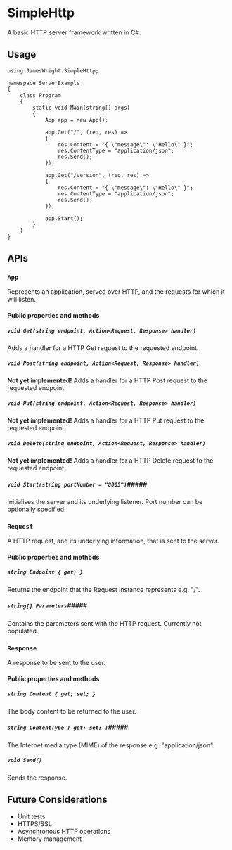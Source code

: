 # SimpleHttp

A basic HTTP server framework written in C#.

## Usage

    using JamesWright.SimpleHttp;
    
    namespace ServerExample
    {
        class Program
        {
            static void Main(string[] args)
            {
                App app = new App();
                
                app.Get("/", (req, res) =>
                {
                    res.Content = "{ \"message\": \"Hello\" }";
                    res.ContentType = "application/json";
                    res.Send();
                });
                
                app.Get("/version", (req, res) =>
                {
                    res.Content = "{ \"message\": \"Hello\" }";
                    res.ContentType = "application/json";
                    res.Send();
                });

                app.Start();
            }
        }
    }


## APIs

### `App` ###
Represents an application, served over HTTP, and the requests for which it will listen.

#### Public properties and methods #####
##### `void Get(string endpoint, Action<Request, Response> handler)` ######
Adds a handler for a HTTP Get request to the requested endpoint.

##### `void Post(string endpoint, Action<Request, Response> handler)` ######
**Not yet implemented!** Adds a handler for a HTTP Post request to the requested endpoint.

##### `void Put(string endpoint, Action<Request, Response> handler)` ######
**Not yet implemented!** Adds a handler for a HTTP Put request to the requested endpoint.

##### `void Delete(string endpoint, Action<Request, Response> handler)` ######
**Not yet implemented!** Adds a handler for a HTTP Delete request to the requested endpoint.

##### `void Start(string portNumber = "8005")`#####
Initialises the server and its underlying listener. Port number can be optionally specified.

### `Request` ###
A HTTP request, and its underlying information, that is sent to the server.

#### Public properties and methods #####
##### `string Endpoint { get; }` ######
Returns the endpoint that the Request instance represents e.g. "/".

##### `string[] Parameters`#####
Contains the parameters sent with the HTTP request. Currently not populated.

### `Response` ###
A response to be sent to the user.

#### Public properties and methods #####
##### `string Content { get; set; }` ######
The body content to be returned to the user.

##### `string ContentType { get; set; }`#####
The Internet media type (MIME) of the response e.g. "application/json".

##### `void Send()` #####
Sends the response.

## Future Considerations

* Unit tests
* HTTPS/SSL
* Asynchronous HTTP operations
* Memory management
